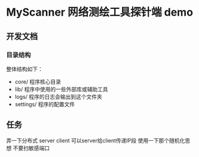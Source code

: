 # MyScanner 网络测绘工具探针端 demo


## 开发文档

### 目录结构

整体结构如下：

+ core/ 程序核心目录
+ lib/ 程序中使用的一些外部库或辅助工具
+ logs/ 程序的日志会输出到这个文件夹
+ settings/ 程序的配置文件

## 任务
弄一下分布式 server client
可以server给client传递IP段
使用一下那个随机化思想
不要扫敏感端口